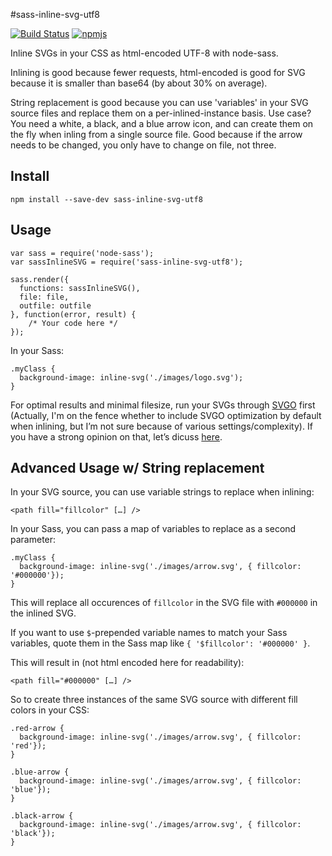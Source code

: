 #sass-inline-svg-utf8

[![Build Status](https://travis-ci.org/franzheidl/sass-inline-svg-utf8.svg?branch=master)](https://travis-ci.org/franzheidl/sass-inline-svg-utf8) [![npmjs](https://badge.fury.io/js/sass-inline-svg-utf8.svg)](https://www.npmjs.com/package/sass-inline-svg-utf8)

Inline SVGs in your CSS as html-encoded UTF-8 with node-sass. 

Inlining is good because fewer requests, html-encoded is good for SVG because it is smaller than base64 (by about 30% on average).

String replacement is good because you can use 'variables' in your SVG source files and replace them on a per-inlined-instance basis. Use case? You need a white, a black, and a blue arrow icon, and can create them on the fly when inling from a single source file. Good because if the arrow needs to be changed, you only have to change on file, not three.

## Install

    npm install --save-dev sass-inline-svg-utf8

## Usage

    var sass = require('node-sass');
    var sassInlineSVG = require('sass-inline-svg-utf8');

    sass.render({
      functions: sassInlineSVG(),
      file: file,
      outfile: outfile
    }, function(error, result) {
        /* Your code here */
    });

In your Sass:

    .myClass {
      background-image: inline-svg('./images/logo.svg');
    }

For optimal results and minimal filesize, run your SVGs through [SVGO](https://github.com/svg/svgo) first (Actually, I'm on the fence whether to include SVGO optimization by default when inlining, but I’m not sure because of various settings/complexity). If you have a strong opinion on that, let’s dicuss [here](https://github.com/franzheidl/sass-inline-svg-utf8/issues/1).

## Advanced Usage w/ String replacement

In your SVG source, you can use variable strings to replace when inlining:

    <path fill="fillcolor" […] />

In your Sass, you can pass a map of variables to replace as a second parameter:

    .myClass {
      background-image: inline-svg('./images/arrow.svg', { fillcolor: '#000000'});
    }
    
This will replace all occurences of `fillcolor` in the SVG file with `#000000` in the inlined SVG.

If you want to use `$`-prepended variable names to match your Sass variables, quote them in the Sass map like `{ '$fillcolor': '#000000' }`. 

This will result in (not html encoded here for readability):

    <path fill="#000000" […] />

So to create three instances of the same SVG source with different fill colors in your CSS:

    .red-arrow {
      background-image: inline-svg('./images/arrow.svg', { fillcolor: 'red'});
    }

    .blue-arrow {
      background-image: inline-svg('./images/arrow.svg', { fillcolor: 'blue'});
    }

    .black-arrow {
      background-image: inline-svg('./images/arrow.svg', { fillcolor: 'black'});
    }
